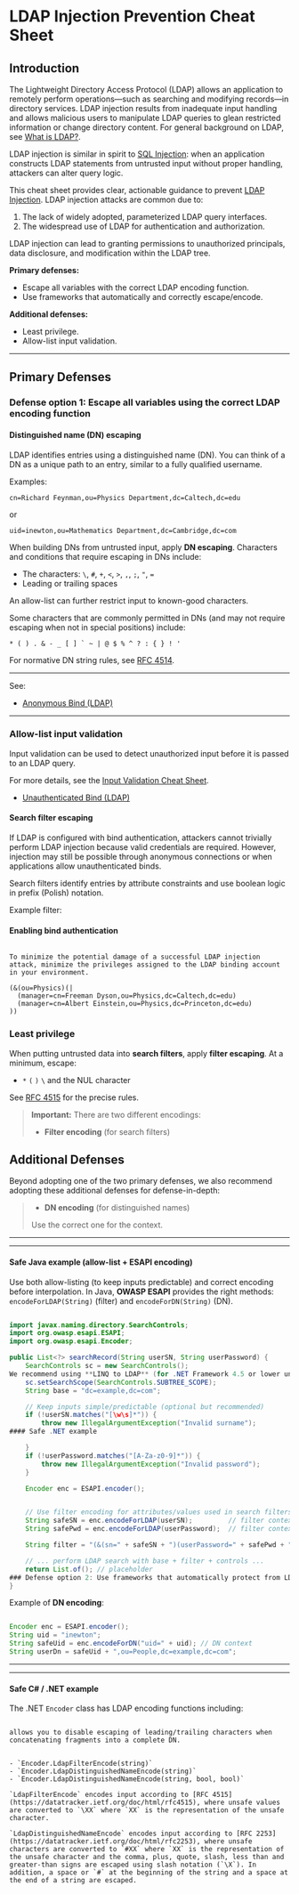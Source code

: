 # LDAP Injection Prevention Cheat Sheet

## Introduction

The Lightweight Directory Access Protocol (LDAP) allows an application to remotely perform operations—such as searching and modifying records—in directory services. LDAP injection results from inadequate input handling and allows malicious users to manipulate LDAP queries to glean restricted information or change directory content. For general background on LDAP, see [What is LDAP?](https://www.redhat.com/en/topics/security/what-is-ldap-authentication).

LDAP injection is similar in spirit to [SQL Injection](https://owasp.org/www-community/attacks/SQL_Injection): when an application constructs LDAP statements from untrusted input without proper handling, attackers can alter query logic.

This cheat sheet provides clear, actionable guidance to prevent [LDAP Injection](https://owasp.org/www-community/attacks/LDAP_Injection). LDAP injection attacks are common due to:

1. The lack of widely adopted, parameterized LDAP query interfaces.
2. The widespread use of LDAP for authentication and authorization.

LDAP injection can lead to granting permissions to unauthorized principals, data disclosure, and modification within the LDAP tree.

**Primary defenses:**

- Escape all variables with the correct LDAP encoding function.
- Use frameworks that automatically and correctly escape/encode.

**Additional defenses:**

- Least privilege.
- Allow-list input validation.

---

## Primary Defenses

### Defense option 1: Escape all variables using the correct LDAP encoding function

#### Distinguished name (DN) escaping

LDAP identifies entries using a distinguished name (DN). You can think of a DN as a unique path to an entry, similar to a fully qualified username.

Examples:

`cn=Richard Feynman,ou=Physics Department,dc=Caltech,dc=edu`

or

`uid=inewton,ou=Mathematics Department,dc=Cambridge,dc=com`

When building DNs from untrusted input, apply **DN escaping**. Characters and conditions that require escaping in DNs include:

- The characters: `\`, `#`, `+`, `<`, `>`, `,`, `;`, `"`, `=`
- Leading or trailing spaces

An allow-list can further restrict input to known-good characters.

Some characters that are commonly permitted in DNs (and may not require escaping when not in special positions) include:

```text
* ( ) . & - _ [ ] ` ~ | @ $ % ^ ? : { } ! '
```

For normative DN string rules, see [RFC 4514](https://datatracker.ietf.org/doc/html/rfc4514).

---

See:  
- [Anonymous Bind (LDAP)](https://ldapwiki.com/wiki/Anonymous%20Bind)  

---

### Allow-list input validation

Input validation can be used to detect unauthorized input before it is passed to an LDAP query.  

For more details, see the [Input Validation Cheat Sheet](https://cheatsheetseries.owasp.org/cheatsheets/Input_Validation_Cheat_Sheet.html).
- [Unauthenticated Bind (LDAP)](https://ldapwiki.com/wiki/Unauthenticated%20Bind)  

#### Search filter escaping
If LDAP is configured with bind authentication, attackers cannot trivially perform LDAP injection because valid credentials are required. However, injection may still be possible through anonymous connections or when applications allow unauthenticated binds.  

Search filters identify entries by attribute constraints and use boolean logic in prefix (Polish) notation.  


Example filter:
#### Enabling bind authentication

```text

To minimize the potential damage of a successful LDAP injection attack, minimize the privileges assigned to the LDAP binding account in your environment.

(&(ou=Physics)(|
  (manager=cn=Freeman Dyson,ou=Physics,dc=Caltech,dc=edu)
  (manager=cn=Albert Einstein,ou=Physics,dc=Princeton,dc=edu)
))
```
### Least privilege

When putting untrusted data into **search filters**, apply **filter escaping**. At a minimum, escape:

- `*` `(` `)` `\` and the NUL character

See [RFC 4515](https://datatracker.ietf.org/doc/html/rfc4515#section-3) for the precise rules.


> **Important:** There are two different encodings:
>
> - **Filter encoding** (for search filters)  
## Additional Defenses

Beyond adopting one of the two primary defenses, we also recommend adopting these additional defenses for defense-in-depth:
> - **DN encoding** (for distinguished names)  
>
> Use the correct one for the context.

---

---

#### Safe Java example (allow-list + ESAPI encoding)

Use both allow-listing (to keep inputs predictable) and correct encoding before interpolation. In Java, **OWASP ESAPI** provides the right methods: `encodeForLDAP(String)` (filter) and `encodeForDN(String)` (DN).

```java

import javax.naming.directory.SearchControls;
import org.owasp.esapi.ESAPI;
import org.owasp.esapi.Encoder;

public List<?> searchRecord(String userSN, String userPassword) {
    SearchControls sc = new SearchControls();
We recommend using **LINQ to LDAP** (for .NET Framework 4.5 or lower until it has been updated) in .NET. It provides automatic LDAP encoding when building LDAP queries. See the README for usage examples.
    sc.setSearchScope(SearchControls.SUBTREE_SCOPE);
    String base = "dc=example,dc=com";

    // Keep inputs simple/predictable (optional but recommended)
    if (!userSN.matches("[\w\s]*")) {
        throw new IllegalArgumentException("Invalid surname");
#### Safe .NET example

    }
    if (!userPassword.matches("[A-Za-z0-9]*")) {
        throw new IllegalArgumentException("Invalid password");
    }

    Encoder enc = ESAPI.encoder();


    // Use filter encoding for attributes/values used in search filters
    String safeSN = enc.encodeForLDAP(userSN);         // filter context
    String safePwd = enc.encodeForLDAP(userPassword);  // filter context

    String filter = "(&(sn=" + safeSN + ")(userPassword=" + safePwd + "))";

    // ... perform LDAP search with base + filter + controls ...
    return List.of(); // placeholder
### Defense option 2: Use frameworks that automatically protect from LDAP injection
}
```

Example of **DN encoding**:

```java

Encoder enc = ESAPI.encoder();
String uid = "inewton";
String safeUid = enc.encodeForDN("uid=" + uid); // DN context
String userDn = safeUid + ",ou=People,dc=example,dc=com";
```

---
---

#### Safe C# / .NET example

The .NET `Encoder` class has LDAP encoding functions including:
```

allows you to disable escaping of leading/trailing characters when concatenating fragments into a complete DN.


- `Encoder.LdapFilterEncode(string)`
- `Encoder.LdapDistinguishedNameEncode(string)`
- `Encoder.LdapDistinguishedNameEncode(string, bool, bool)`

`LdapFilterEncode` encodes input according to [RFC 4515](https://datatracker.ietf.org/doc/html/rfc4515), where unsafe values are converted to `\XX` where `XX` is the representation of the unsafe character.

`LdapDistinguishedNameEncode` encodes input according to [RFC 2253](https://datatracker.ietf.org/doc/html/rfc2253), where unsafe characters are converted to `#XX` where `XX` is the representation of the unsafe character and the comma, plus, quote, slash, less than and greater-than signs are escaped using slash notation (`\X`). In addition, a space or `#` at the beginning of the string and a space at the end of a string are escaped.

